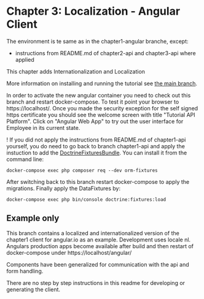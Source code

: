 Chapter 3: Localization - Angular Client
========================================

The environment is te same as in the chapter1-angular branche, except:
- instructions from README.md of chapter2-api and chapter3-api where applied

This chapter adds Internationalization and Localization

More information on installing and running the tutorial see [the main branch]( https://github.com/metaclass-nl/tutorial-api-platform).

In order to activate the new angular container you need to check out this branch and restart docker-compose.
To test it point your browser to https://localhost/. Once you made the 
security exception for the self signed https certificate you should see the
welcome screen with title "Tutorial API Platform". Click on "Angular Web App"
to try out the user interface for Employee in its current state.

! If you did not apply the instructions from README.md of chapter1-api
yourself, you do need to go back to branch chapter1-api and apply
the instuction to add  the [DoctrineFixturesBundle](https://symfony.com/doc/current/bundles/DoctrineFixturesBundle/index.html).
You can install it from the command line:
```shell
docker-compose exec php composer req --dev orm-fixtures
```
After switching back to this branch restart docker-compose to apply the migrations.
Finally apply the DataFixtures by:
```shell
docker-compose exec php bin/console doctrine:fixtures:load
```

Example only
------------

This branch contains a localized and internationalized version of the chapter1 client 
for angular.io as an example. Development uses locale nl.
Angulars production apps become available after build and then restart of docker-compose
under https://localhost/angular/

Components have been generalized for communication with the api and form handling.

There are no step by step instructions in this readme for developing or generating the client.
